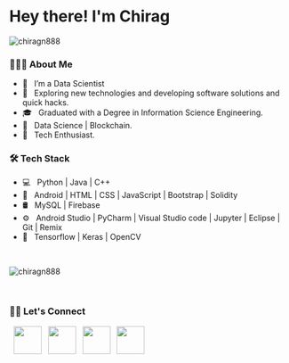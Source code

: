 # Hey there! I'm Chirag
<p align="left"> <img src="https://komarev.com/ghpvc/?username=chiragn888&label=Profile%20views&color=0e75b6&style=flat" alt="chiragn888" /> </p>

<h3> 👨🏻‍💻 About Me </h3>

- 🔭 &nbsp; I’m a Data Scientist
- 🤔 &nbsp; Exploring new technologies and developing software solutions and quick hacks.
- 🎓 &nbsp; Graduated with a Degree in Information Science Engineering.
- 💼 &nbsp; Data Science | Blockchain.
- 🌱 &nbsp; Tech Enthusiast.
 

<h3>🛠 Tech Stack</h3>

- 💻 &nbsp; Python | Java | C++  
- 👾 &nbsp; Android | HTML | CSS | JavaScript | Bootstrap | Solidity
- 🛢 &nbsp; MySQL | Firebase 
- ⚙️ &nbsp; Android Studio | PyCharm | Visual Studio code | Jupyter | Eclipse | Git | Remix
- 🚀 &nbsp; Tensorflow | Keras | OpenCV 

<br>
<p><img  src="https://github-readme-stats.vercel.app/api/top-langs?username=chiragn888&show_icons=true&locale=en&layout=compact" alt="chiragn888" /></p>
<br>


<h3> 🤝🏻 Let's Connect </h3>
<p align="left">
&nbsp; <a href="https://twitter.com/ChiragN12120003" target="_blank" rel="noopener noreferrer"><img src="https://img.icons8.com/plasticine/100/000000/twitter.png" width="50" /></a>  
&nbsp; <a href="https://www.instagram.com/_chirag_n/" target="_blank" rel="noopener noreferrer"><img src="https://img.icons8.com/plasticine/100/000000/instagram-new.png" width="50" /></a>  
&nbsp; <a href="https://www.linkedin.com/in/chirag-n-a231071bb/" target="_blank" rel="noopener noreferrer"><img src="https://img.icons8.com/plasticine/100/000000/linkedin.png" width="50" /></a>
&nbsp; <a href="mailto:chiragn888@gmail.com" target="_blank" rel="noopener noreferrer"><img src="https://img.icons8.com/plasticine/100/000000/gmail.png"  width="50" /></a>
</p>



